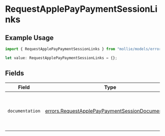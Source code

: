 # RequestApplePayPaymentSessionLinks

## Example Usage

```typescript
import { RequestApplePayPaymentSessionLinks } from "mollie/models/errors";

let value: RequestApplePayPaymentSessionLinks = {};
```

## Fields

| Field                                                                                                                  | Type                                                                                                                   | Required                                                                                                               | Description                                                                                                            |
| ---------------------------------------------------------------------------------------------------------------------- | ---------------------------------------------------------------------------------------------------------------------- | ---------------------------------------------------------------------------------------------------------------------- | ---------------------------------------------------------------------------------------------------------------------- |
| `documentation`                                                                                                        | [errors.RequestApplePayPaymentSessionDocumentation](../../models/errors/requestapplepaypaymentsessiondocumentation.md) | :heavy_minus_sign:                                                                                                     | The URL to the generic Mollie API error handling guide.                                                                |